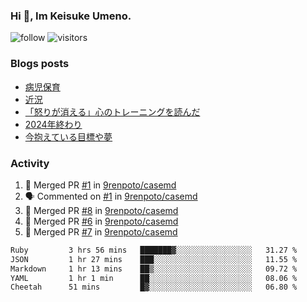 ### Hi 👋, Im Keisuke Umeno.

<!--
**9renpoto/9renpoto** is a ✨ _special_ ✨ repository because its `README.md` (this file) appears on your GitHub profile.

Here are some ideas to get you started:

- 🔭 I’m currently working on ...
- 🌱 I’m currently learning ...
- 👯 I’m looking to collaborate on ...
- 🤔 I’m looking for help with ...
- 💬 Ask me about ...
- 📫 How to reach me: ...
- 😄 Pronouns: ...
- ⚡ Fun fact: ...
-->

![follow](https://img.shields.io/github/followers/9renpoto?label=Follow&style=social)
![visitors](https://komarev.com/ghpvc/?username=9renpoto&label=Profile%20views&color=0e75b6&style=flat)

### Blogs posts

<!-- BLOG-POST-LIST:START -->
- [病児保育](https://9renpoto.win/entry/2025/09/25/childcare_for_sick_children)
- [近況](https://9renpoto.win/entry/2025/04/05/current_status)
- [「怒りが消える」心のトレーニングを読んだ](https://9renpoto.win/entry/2025/02/01/anger-management)
- [2024年終わり](https://9renpoto.win/entry/2024/12/31/2024-end)
- [今抱えている目標や夢](https://9renpoto.win/entry/2024/12/02/objective)
<!-- BLOG-POST-LIST:END -->

### Activity

<!--START_SECTION:activity-->
1. 🎉 Merged PR [#1](https://github.com/9renpoto/casemd/pull/1) in [9renpoto/casemd](https://github.com/9renpoto/casemd)
2. 🗣 Commented on [#1](https://github.com/9renpoto/casemd/pull/1#issuecomment-3361482186) in [9renpoto/casemd](https://github.com/9renpoto/casemd)
3. 🎉 Merged PR [#8](https://github.com/9renpoto/casemd/pull/8) in [9renpoto/casemd](https://github.com/9renpoto/casemd)
4. 🎉 Merged PR [#6](https://github.com/9renpoto/casemd/pull/6) in [9renpoto/casemd](https://github.com/9renpoto/casemd)
5. 🎉 Merged PR [#7](https://github.com/9renpoto/casemd/pull/7) in [9renpoto/casemd](https://github.com/9renpoto/casemd)
<!--END_SECTION:activity-->

<!--START_SECTION:waka-->

```txt
Ruby         3 hrs 56 mins   ███████▓░░░░░░░░░░░░░░░░░   31.27 %
JSON         1 hr 27 mins    ███░░░░░░░░░░░░░░░░░░░░░░   11.55 %
Markdown     1 hr 13 mins    ██▒░░░░░░░░░░░░░░░░░░░░░░   09.72 %
YAML         1 hr 1 min      ██░░░░░░░░░░░░░░░░░░░░░░░   08.06 %
Cheetah      51 mins         █▓░░░░░░░░░░░░░░░░░░░░░░░   06.80 %
```

<!--END_SECTION:waka-->
